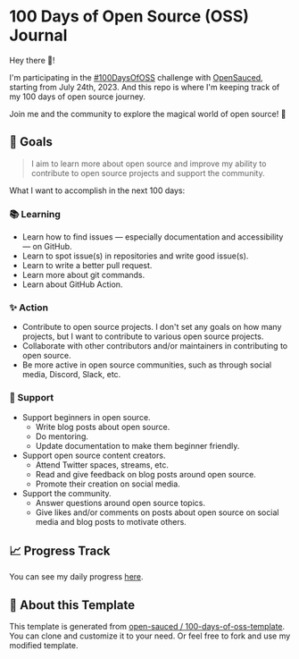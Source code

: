 # 100 Days of Open Source (OSS) Journal

Hey there 👋!

I'm participating in the [#100DaysOfOSS](https://docs.opensauced.pizza/community/100-days-of-oss/) challenge with [OpenSauced](https://opensauced.pizza/), starting from July 24th, 2023. And this repo is where I'm keeping track of my 100 days of open source journey.

Join me and the community to explore the magical world of open source! 🙌

## 🎯 Goals

> I aim to learn more about open source and improve my ability to contribute to open source projects and support the community.

What I want to accomplish in the next 100 days:

### 📚 Learning

- Learn how to find issues — especially documentation and accessibility — on GitHub.
- Learn to spot issue(s) in repositories and write good issue(s).
- Learn to write a better pull request.
- Learn more about git commands.
- Learn about GitHub Action.

### ✨ Action

- Contribute to open source projects. I don't set any goals on how many projects, but I want to contribute to various open source projects.
- Collaborate with other contributors and/or maintainers in contributing to open source.
- Be more active in open source communities, such as through social media, Discord, Slack, etc.

### 🤝 Support

- Support beginners in open source.
  - Write blog posts about open source.
  - Do mentoring.
  - Update documentation to make them beginner friendly.
- Support open source content creators.
  - Attend Twitter spaces, streams, etc.
  - Read and give feedback on blog posts around open source.
  - Promote their creation on social media.
- Support the community.
  - Answer questions around open source topics.
  - Give likes and/or comments on posts about open source on social media and blog posts to motivate others.

## 📈 Progress Track

You can see my daily progress [here](https://github.com/adiati98/100-days-of-oss-journal/blob/main/table-of-contents.md).

## 📎 About this Template

This template is generated from [open-sauced / 100-days-of-oss-template](https://github.com/open-sauced/100-days-of-oss-template). You can clone and customize it to your need. Or feel free to fork and use my modified template.
